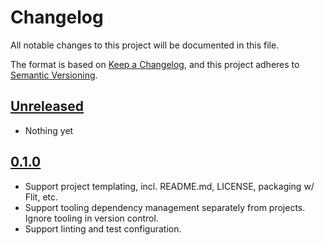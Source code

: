 # Changelog

All notable changes to this project will be documented in this file.

The format is based on [Keep a Changelog](https://keepachangelog.com/en/1.0.0/),
and this project adheres to [Semantic Versioning](https://semver.org/spec/v2.0.0.html).

## [Unreleased]

- Nothing yet

## [0.1.0]

- Support project templating, incl. README.md, LICENSE, packaging w/ Flit, etc.
- Support tooling dependency management separately from projects. Ignore tooling in version control.
- Support linting and test configuration.

[Unreleased]: https://github.com/blakeNaccarato/copier-python/compare/v0.1.0...HEAD
[0.1.0]: https://github.com/blakeNaccarato/copier-python/releases/tag/v0.1.0
